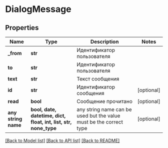 # DialogMessage


## Properties
Name | Type | Description | Notes
------------ | ------------- | ------------- | -------------
**_from** | **str** | Идентификатор пользователя | 
**to** | **str** | Идентификатор пользователя | 
**text** | **str** | Текст сообщения | 
**id** | **str** | Идентификатор сообщения | [optional] 
**read** | **bool** | Сообщение прочитано | [optional] 
**any string name** | **bool, date, datetime, dict, float, int, list, str, none_type** | any string name can be used but the value must be the correct type | [optional]

[[Back to Model list]](../README.md#documentation-for-models) [[Back to API list]](../README.md#documentation-for-api-endpoints) [[Back to README]](../README.md)


